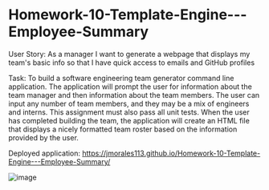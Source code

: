# Homework-10-Template-Engine---Employee-Summary

User Story: As a manager I want to generate a webpage that displays my team's basic info so that I have quick access to emails and GitHub profiles

Task: To build a software engineering team generator command line application. The application will prompt the user for information about the team manager and then information about the team members. The user can input any number of team members, and they may be a mix of engineers and interns. This assignment must also pass all unit tests. When the user has completed building the team, the application will create an HTML file that displays a nicely formatted team roster based on the information provided by the user.

Deployed application:  https://jmorales113.github.io/Homework-10-Template-Engine---Employee-Summary/

![image](https://user-images.githubusercontent.com/57970306/76660327-e2257880-6535-11ea-9430-b99d965d3ff6.png)


